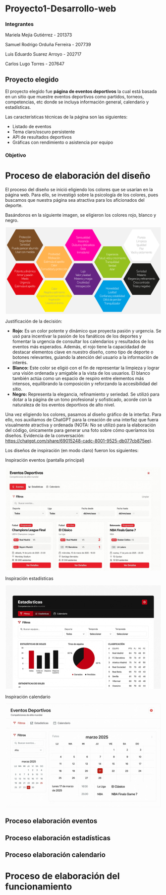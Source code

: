 # Proyecto1-Desarrollo-web

### Integrantes
Mariela Mejía Gutiérrez - 201373

Samuel Rodrigo Orduña Ferreira - 207739

Luis Eduardo Suarez Arroyo - 202717

Carlos Lugo Torres - 207647

## Proyecto elegido
El proyecto elegido fue <strong>página de eventos deportivos</strong> la cual está basada en un sitio que muestre eventos deportivos como partidos, torneos, competencias, etc donde se incluya información general, calendario y estadísticas.

Las características técnicas de la página son las siguientes:
- Listado de eventos
- Tema claro/oscuro persistente
- API de resultados deportivos
- Gráficas con rendimiento o asistencia por equipo

### Objetivo

# Proceso de elaboración del diseño
El proceso del diseño se inició eligiendo los colores que se usarían en la página web. Para ello, se investigó sobre la psicología de los colores, pues buscamos que nuestra página sea atractiva para los aficionados del deporte. 

Basándonos en la siguiente imagen, se eligieron los colores rojo, blanco y negro.

<img src="imagenesPagina/psicologiaColores.png" width="500" alt="Imagen mostrando significado de los colores en la psicología"  style="display: block; margin: auto;">

Justificación de la decisión: 
- <strong>Rojo:</strong> Es un color potente y dinámico que proyecta pasión y urgencia. Se usó para incentivar la pasión de los fanáticos de los deportes y fomentar la urgencia de consultar los calendarios y resultados de los eventos más esperados. Además, el rojo tiene la capacidadad de destacar elementos clave en nuestro diseño, como tipo de deporte o botones relevantes, guiando la atención del usuario a la información de interés. 
- <strong>Blanco:</strong> Este color se eligió con el fin de representar la limpieza y lograr una visión ordenada y amigable a la vista de los usuarios. El blanco también actúa como un espacio de respiro entre elementos más intensos, equilibrando la composición y reforzando la accesibilidad del sitio.
- <strong>Negro:</strong> Representa la elegancia, refinamiento y seriedad. Se utilizó para dotar a la página de un tono profesional y sofisticado, acorde con la naturaleza de los eventos deportivos de alto nivel. 

Una vez eligiendo los colores, pasamos al diseño gráfico de la interfaz. Para ello, nos auxiliamos de ChatGPT para la creación de una interfaz que fuera visualmente atractiva y ordenada (NOTA: No se utilizó para la elaboración del código, únicamente para generar una foto sobre cómo queríamos los diseños. Evidencia de la conversación: https://chatgpt.com/share/69015248-cadc-8001-9525-db077cb875ee). 

Los diseños de inspiración (en modo claro) fueron los siguientes:

Inspiración eventos (pantalla principal)

<div style="text-align: center;">
    <img src="imagenesPagina/inspiracionEventos.jpeg" width="500" alt="Imagen inspiración diseño para eventos (pantalla principal)">
</div>

Inspiración estadísticas

<div style="text-align: center;">
    <img src="imagenesPagina/inspiracionEstadisticas.jpeg" width="500" alt="Imagen inspiración diseño para estadísticas">
</div>

Inspiración calendario

<div style="text-align: center;">
    <img src="imagenesPagina/inspiracionCalendario.jpeg" width="500" alt="Imagen inspiración diseño para calendario">
</div>

## Proceso elaboración eventos

## Proceso elaboración estadísticas

## Proceso elaboración calendario

# Proceso de elaboración del funcionamiento
